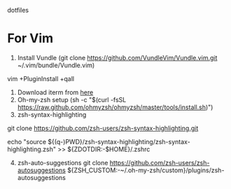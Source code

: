 dotfiles


# For Vim
1. Install Vundle (git clone https://github.com/VundleVim/Vundle.vim.git ~/.vim/bundle/Vundle.vim)

vim +PluginInstall +qall

1. Download iterm from [here](https://iterm2.com)
2. Oh-my-zsh setup (sh -c "$(curl -fsSL https://raw.github.com/ohmyzsh/ohmyzsh/master/tools/install.sh)")
3. zsh-syntax-highlighting

git clone https://github.com/zsh-users/zsh-syntax-highlighting.git

echo "source ${(q-)PWD}/zsh-syntax-highlighting/zsh-syntax-highlighting.zsh" >> ${ZDOTDIR:-$HOME}/.zshrc


4. zsh-auto-suggestions 
git clone https://github.com/zsh-users/zsh-autosuggestions ${ZSH_CUSTOM:-~/.oh-my-zsh/custom}/plugins/zsh-autosuggestions
